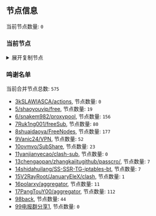 
## 节点信息
当前节点数量: `0`
### 当前节点
<details>
  <summary>展开复制节点</summary>

    

</details>

### 鸣谢名单
当前合并节点总数: `575`
- [3kSLAWIASCA/actions](https://github.com/kSLAWIASCA/actions), 节点数量: `0`
- [5/shaoyouvip/free](https://github.com/shaoyouvip/free), 节点数量: `19`
- [6/snakem982/proxypool](https://github.com/snakem982/proxypool), 节点数量: `156`
- [7Ruk1ng001/freeSub](https://github.com/Ruk1ng001/freeSub), 节点数量: `80`
- [8shuaidaoya/FreeNodes](https://github.com/shuaidaoya/FreeNodes), 节点数量: `177`
- [9Vanic24/VPN](https://github.com/Vanic24/VPN), 节点数量: `52`
- [10ovmvo/SubShare](https://github.com/ovmvo/SubShare), 节点数量: `23`
- [11yanjianyecao/clash-sub](https://github.com/yanjianyecao/clash-sub), 节点数量: `0`
- [13chengaopan/zhangkaiitugithub/passcro/](https://github.com/zhangkaiitugithub/passcro/), 节点数量: `7`
- [14shidahuilang/SS-SSR-TG-iptables-bt](https://github.com/shidahuilang/SS-SSR-TG-iptables-bt), 节点数量: `7`
- [15V2RayRoot/JanuaryEleX/clash](https://github.com/JanuaryEleX/clash), 节点数量: `1`
- [16polarxy/aggregator](https://github.com/polarxy/aggregator), 节点数量: `11`
- [17PangTouY00/aggregator](https://github.com/xnic888/aggregator), 节点数量: `112`
- [98back](https://github.com/firefoxmmx2/v2rayshare_subcription), 节点数量: `44`
- [99电报群分享1](https://github.com/cdddbc/getAirport), 节点数量: `0`


